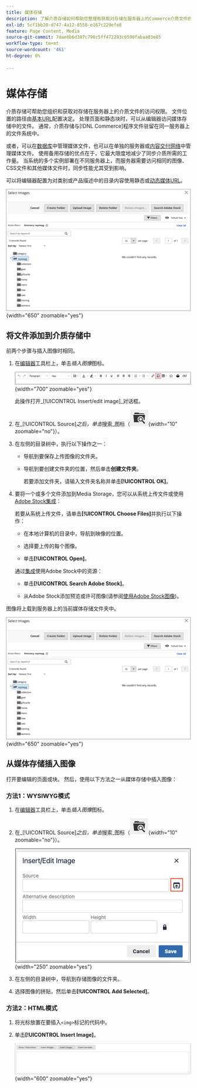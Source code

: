 ```yaml
---
title: 媒体存储
description: 了解介质存储如何帮助您整理和获取对存储在服务器上的Commerce介质文件的访问权限。
exl-id: 5cf1bb20-d747-4a12-8558-e167c229efe8
feature: Page Content, Media
source-git-commit: 7dae6b6d387c796c5ff472293c6590fabaa83e85
workflow-type: tm+mt
source-wordcount: '461'
ht-degree: 0%

---
```


# 媒体存储

介质存储可帮助您组织和获取对存储在服务器上的介质文件的访问权限。 文件位置的路径由[基本URL](../stores-purchase/store-urls.md)配置决定。 处理页面和静态块时，可以从编辑器访问媒体存储中的文件。 通常，介质存储与[!DNL Commerce]程序文件驻留在同一服务器上的文件系统中。

或者，可以在[数据库](media-storage-database.md)中管理媒体文件，也可以在单独的服务器或[内容交付网络](media-storage-content-delivery-network.md)中管理媒体文件。 使用备用存储的优点在于，它最大限度地减少了同步介质所需的工作量。 当系统的多个实例部署在不同服务器上，而服务器需要访问相同的图像、CSS文件和其他媒体文件时，同步性能尤其受到影响。

可以将编辑器配置为对类别或产品描述中的目录内容使用静态或[动态媒体URL](../catalog/catalog-urls.md#configure-catalog-media-url-format)。

![[!DNL Commerce]媒体存储](./assets/media-storage.png){width="650" zoomable="yes"}

## 将文件添加到介质存储中

前两个步骤与插入图像时相同。

1. 在[编辑器](editor.md)工具栏上，单击&#x200B;_插入图像_&#x200B;图标。

   ![插入图像图标](./assets/editor-toolbar-image-button.png){width="700" zoomable="yes"}

   此操作打开&#x200B;_[!UICONTROL Insert/edit image]_对话框。

1. 在&#x200B;_[!UICONTROL Source]_之后，单击_&#x200B;搜索&#x200B;_图标（![搜索图标](./assets/media-gallery-icon-browse.png){width="10" zoomable="no"}）。

1. 在左侧的目录树中，执行以下操作之一：

   - 导航到要保存上传图像的文件夹。

   - 导航到要创建文件夹的位置，然后单击&#x200B;**创建文件夹**。

     若要添加文件夹，请输入文件夹名称并单击&#x200B;**[!UICONTROL OK]**。

1. 要将一个或多个文件添加到Media Storage，您可以从系统上传文件或使用[Adobe Stock集成](adobe-stock.md)：

   若要从系统上传文件，请单击&#x200B;**[!UICONTROL Choose Files]**&#x200B;并执行以下操作：

   - 在本地计算机的目录中，导航到映像的位置。

   - 选择要上传的每个图像。

   - 单击&#x200B;**[!UICONTROL Open]**。

   通过[集成](adobe-stock.md)使用Adobe Stock中的资源：

   - 单击&#x200B;**[!UICONTROL Search Adobe Stock]**。

   - 从Adobe Stock添加预览或许可图像(请参阅[使用Adobe Stock图像](adobe-stock-manage.md))。

图像将上载到服务器上的当前媒体存储文件夹中。

![[!DNL Commerce]媒体存储](./assets/media-storage.png){width="650" zoomable="yes"}

## 从媒体存储插入图像

打开要编辑的页面或块。 然后，使用以下方法之一从媒体存储中插入图像：

### 方法1：WYSIWYG模式

1. 在[编辑器](editor.md)工具栏上，单击&#x200B;_插入图像_&#x200B;图标。

1. 在&#x200B;_[!UICONTROL Source]_之后，单击_&#x200B;搜索&#x200B;_图标（![搜索图标](./assets/media-gallery-icon-browse.png){width="10" zoomable="no"}）。

   ![选择搜索图标](./assets/editor-dialog-insert-image.png){width="250" zoomable="yes"}

1. 在左侧的目录树中，导航到存储图像的文件夹。

1. 选择图像的拼贴，然后单击&#x200B;**[!UICONTROL Add Selected]**。

### 方法2：HTML模式

1. 将光标放置在要插入`<img>`标记的代码中。

1. 单击&#x200B;**[!UICONTROL Insert Image]**。

   ![插入图像(HTML模式)](./assets/editor-html-mode-insert-image.png){width="600" zoomable="yes"}
